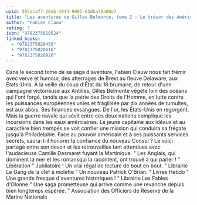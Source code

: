 ```yaml
---
uuid: 555aca77-20db-4944-9001-63dba49a08e7
title: "Les aventures de Gilles Belmonte, tome 2 : Le trésor des Américains"
author: "Fabien Clauw"
rating: 7
isbn: "9782375020524"
linked_books:
  - "9782375020456"
  - "9782375020616"
  - "9782375020920"
---
```


Dans le second tome de sa saga d'aventure, Fabien Clauw nous fait frémir avec verve et humour, des atterrages de Brest au fleuve Delaware, aux États-Unis. À la veille du coup d'État du 18 brumaire, de retour d'une campagne victorieuse aux Antilles, Gilles Belmonte végète loin des océans qui l'ont forgé, tandis que la patrie des Droits de l'Homme, en lutte contre les puissances européennes unies et fragilisée par dix années de tumultes, est aux abois. Ses finances exsangues. De l'or, les États-Unis en regorgent. Mais la guerre navale qui sévit entre ces deux nations complique les incursions dans les eaux américaines. Le jeune capitaine aux idéaux et au caractère bien trempés se voit confier une mission qui conduira sa frégate jusqu'à Philadelphie. Face au pouvoir américain et à ses puissants services secrets, saura-t-il honorer la confiance du nouveau Consul ? Le voici partagé entre son devoir et les retrouvailles tant attendues avec l'audacieuse Camille Desmaret fuyant la Martinique. " Les Anglais, qui dominent la mer et les romansqui la racontent, ont trouvé à qui parler ! " Libération " Jubilatoire ! Un vrai régal de lecture de bout en bout. " Librairie Le Gang de la clef à molette " Un nouveau Patrick O'Brian. " Livres Hebdo " Une grande fresque d'aventures historiques ! " Librairie Les Fables d'Olonne " Une saga prometteuse qui arrive comme une revanche depuis bien longtemps espérée. " Association des Officiers de Réserve de la Marine Nationale